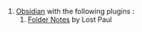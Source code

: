 1. [Obsidian](https://obsidian.md/) with the following plugins : 
	1. [Folder Notes](https://github.com/LostPaul/obsidian-folder-notes) by Lost Paul